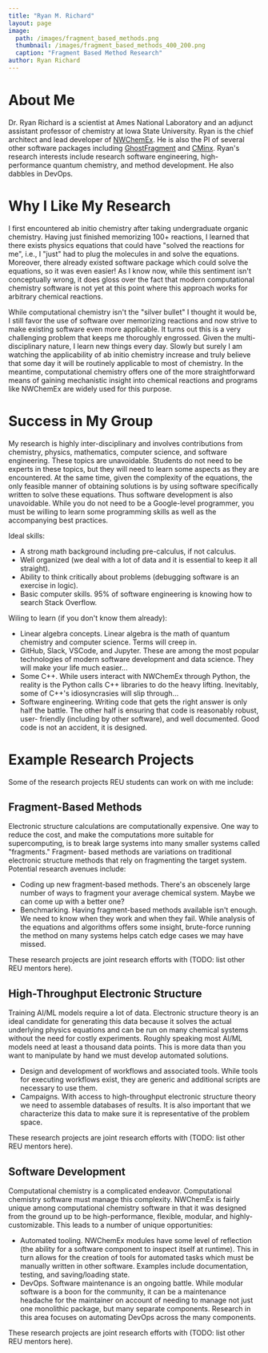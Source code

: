 ```yaml
---
title: "Ryan M. Richard"
layout: page
image:
  path: /images/fragment_based_methods.png
  thumbnail: /images/fragment_based_methods_400_200.png
  caption: "Fragment Based Method Research"
author: Ryan Richard
---
```


# About Me

Dr. Ryan Richard is a scientist at Ames National Laboratory and an adjunct 
assistant professor of chemistry at Iowa State University. Ryan is the chief
architect and lead developer of 
[NWChemEx](https://github.com/NWChemEx/NWChemEx). He is also the PI of several
other software packages including 
[GhostFragment](https://github.com/rmrresearch/GhostFragment) and
[CMinx](https://github.com/CMakePP/CMinx). Ryan's research interests include 
research software engineering, high-performance quantum chemistry, and method 
development. He also dabbles in DevOps.

# Why I Like My Research

I first encountered ab initio chemistry after taking undergraduate organic 
chemistry. Having just finished memorizing 100+ reactions, I learned that there
exists physics equations that could have "solved the reactions for me", i.e.,
I "just" had to plug the molecules in and solve the equations. Moreover, there
already existed software package which could solve the equations, so it was
even easier! As I know now, while this sentiment isn't conceptually wrong, it
does gloss over the fact that modern computational chemistry software is not yet
at this point where this approach works for arbitrary chemical reactions. 

While computational chemistry isn't the "silver bullet" I thought it would be, I
still favor the use of software over memorizing reactions and now strive to
make existing software even more applicable. It turns out this is a very 
challenging problem that keeps me thoroughly engrossed. Given the multi-
disciplinary nature, I learn new things every day. Slowly but surely I am
watching the applicability of ab initio chemistry increase and truly believe 
that some day it will be routinely applicable to most of chemistry. In the 
meantime, computational chemistry offers one of the more straightforward means 
of gaining mechanistic insight into chemical reactions and programs like 
NWChemEx are widely used for this purpose.  

# Success in My Group

My research is highly inter-disciplinary and involves contributions from
chemistry, physics, mathematics, computer science, and software engineering.
These topics are unavoidable. Students do not need to be experts in these
topics, but they will need to learn some aspects as they are encountered. At the
same time, given the complexity of the equations, the only feasible manner of 
obtaining solutions is by using software specifically written to solve these 
equations. Thus software development is also unavoidable. While you do not need
to be a Google-level programmer, you must be willing to learn some programming 
skills as well as the accompanying best practices.

Ideal skills:

- A strong math background including pre-calculus, if not calculus.
- Well organized (we deal with a lot of data and it is essential to keep it
  all straight).
- Ability to think critically about problems (debugging software is an
  exercise in logic).  
- Basic computer skills. 95% of software engineering is knowing how to search
  Stack Overflow.

Wiling to learn (if you don't know them already):

- Linear algebra concepts. Linear algebra is the math of quantum chemistry and
  computer science. Terms will creep in.
- GitHub, Slack, VSCode, and Jupyter. These are among the most popular
  technologies of modern software development and data science. They will make
  your life much easier...
- Some C++. While users interact with NWChemEx through Python, the reality is
  the Python calls C++ libraries to do the heavy lifting. Inevitably, some of
  C++'s idiosyncrasies will slip through...
- Software engineering. Writing code that gets the right answer is only half
  the battle. The other half is ensuring that code is reasonably robust, user-
  friendly (including by other software), and well documented. Good code is not
  an accident, it is designed.

# Example Research Projects

Some of the research projects REU students can work on with me include:

## Fragment-Based Methods

Electronic structure calculations are computationally expensive. One way to
reduce the cost, and make the computations more suitable for supercomputing, is
to break large systems into many smaller systems called "fragments." Fragment-
based methods are variations on traditional electronic structure methods that
rely on fragmenting the target system. Potential research avenues include:

- Coding up new fragment-based methods. There's an obscenely large number of
  ways to fragment your average chemical system. Maybe we can come up with a
  better one?
- Benchmarking. Having fragment-based methods available isn't enough. We need to
  know when they work and when they fail. While analysis of the equations and
  algorithms offers some insight, brute-force running the method on many systems
  helps catch edge cases we may have missed.

These research projects are joint research efforts with (TODO: list other REU
mentors here).

## High-Throughput Electronic Structure

Training AI/ML models require a lot of data. Electronic structure theory is an
ideal candidate for generating this data because it solves the actual underlying
physics equations and can be run on many chemical systems without the need for
costly experiments. Roughly speaking most AI/ML models need at least a thousand
data points. This is more data than you want to manipulate by hand we must
develop automated solutions.

- Design and development of workflows and associated tools. While tools for
  executing workflows exist, they are generic and additional scripts are 
  necessary to use them.
- Campaigns. With access to high-throughput electronic structure theory we need
  to assemble databases of results. It is also important that we characterize
  this data to make sure it is representative of the problem space.

These research projects are joint research efforts with (TODO: list other REU
mentors here).

## Software Development

Computational chemistry is a complicated endeavor. Computational chemistry
software must manage this complexity. NWChemEx is fairly unique among 
computational chemistry software in that it was designed from the ground up to
be high-performance, flexible, modular, and highly-customizable. This leads to
a number of unique opportunities:

- Automated tooling. NWChemEx modules have some level of reflection (the 
  ability for a software component to inspect itself at runtime). This in turn
  allows for the creation of tools for automated tasks which must be manually
  written in other software. Examples include documentation, testing, and 
  saving/loading state. 
- DevOps. Software maintenance is an ongoing battle. While modular software is
  a boon for the community, it can be a maintenance headache for the maintainer
  on account of needing to manage not just one monolithic package, but many
  separate components. Research in this area focuses on automating DevOps
  across the many components.

These research projects are joint research efforts with (TODO: list other REU
mentors here).
